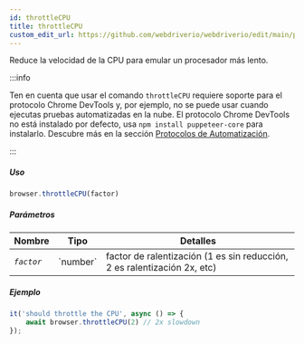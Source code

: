 ```yaml
---
id: throttleCPU
title: throttleCPU
custom_edit_url: https://github.com/webdriverio/webdriverio/edit/main/packages/webdriverio/src/commands/browser/throttleCPU.ts
---
```


Reduce la velocidad de la CPU para emular un procesador más lento.

:::info

Ten en cuenta que usar el comando `throttleCPU` requiere soporte para el protocolo Chrome DevTools y, por ejemplo,
no se puede usar cuando ejecutas pruebas automatizadas en la nube. El protocolo Chrome DevTools no está instalado por defecto,
usa `npm install puppeteer-core` para instalarlo.
Descubre más en la sección [Protocolos de Automatización](/docs/automationProtocols).

:::

##### Uso

```js
browser.throttleCPU(factor)
```

##### Parámetros

<table>
  <thead>
    <tr>
      <th>Nombre</th><th>Tipo</th><th>Detalles</th>
    </tr>
  </thead>
  <tbody>
    <tr>
      <td><code><var>factor</var></code></td>
      <td>`number`</td>
      <td>factor de ralentización (1 es sin reducción, 2 es ralentización 2x, etc)</td>
    </tr>
  </tbody>
</table>

##### Ejemplo

```js title="throttleCPU.js"
it('should throttle the CPU', async () => {
    await browser.throttleCPU(2) // 2x slowdown
});
```
